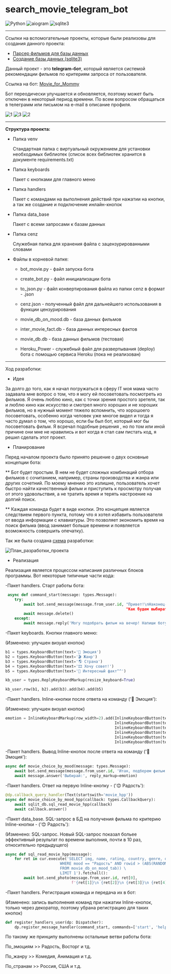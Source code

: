 # search_movie_telegram_bot
![Python](https://img.shields.io/badge/Python-3.11.0-yellow) ![aiogram](https://img.shields.io/badge/aiogram-blue) ![sqlite3](https://img.shields.io/badge/sqlite3-blue) 
___
Ссылки на вспомогательные проекты, которые были реализовы для создания данного проекта:
* [Парсер фильмов для базы данных](https://github.com/VitOsGG/parser_movie)
* [Создание базы данных (sqlite3)](https://github.com/VitOsGG/create_db_movie)

Данный проект - это **telegram-бот**, который является системой рекомендации фильмов по критериям запроса от пользователя.

Ссылка на бот: [Movie_for_Mommy](https://t.me/Movie_for_Mommy_bot)

Бот переодически улучшается и обновляется, поэтому может быть отключен в некоторый период времени. По всем вопросом обращаться в телеграмм или письмом на e-mail в описание профиля. 

![1](https://user-images.githubusercontent.com/114734775/211143291-0e8eed86-2435-47f2-944c-4780321b2dcd.jpg) ![3](https://user-images.githubusercontent.com/114734775/211143314-8ce9c9ef-7d38-4e87-ac00-1bd50cd4c8e2.jpg) ![2](https://user-images.githubusercontent.com/114734775/211143326-b1d1bebe-3796-4170-9146-3b5e056cb23e.jpg)


___

**Структура проекта:**
* Папка venv

  Стандартная папка с виртуальный окружением для установки необходимых библиотек (список всех библиотек хранится в документе requirements.txt)
    
* Папка keyboards

  Пакет с кнопками для главного меню

* Папка handlers
  
  Пакет с командами на выполнения действий при нажатии на кнопки, а так же создание и подключение инлайн-кнопок
  
* Папка data_base

  Пакет с всеми запросами к базам данных

* Папка cenz
 
  Служебная папка для хранения файла с зацензурированными словами
  
* Файлы в корневой папке:

  * bot_movie.py - файл запуска бота
  
  * create_bot.py - файл инициализации бота
    
  * to_json.py - файл конвертирования файла из папки cenz в формат - .json
  
  * cenz.json - полученный файл для дальнейшего использования в функции цензурирования
   
  * movie_db_on_mood.db - база данных фильмов
  
  * inter_movie_fact.db - база данных интересных фактов
    
  * movie_db.db - база данных фильмов (тестовая) 

  * Heroku_Power - служебный файл для развертывания (deploy) бота с помощью сервиса Heroku (пока не реализован)
  
___

Ход разработки:
  * Идея
  
  За долго до того, как я начал погружаться в сферу IT моя мама часто задавала мне вопрос о том, что я могу ей посоветовать посмотреть из фильмов. Я очень люблю кино, как с точки зрения простого зретеля, так и люблю кино как искусство и смотрел много хороших и не хороших фильмов, но в нужный момент тяжело вспомнить, что хорошоего посоветовать, особенно когда человек уже многое видел и тогда я часто думал о том, что хорошо, если бы был бот, который мог бы посоветовать фильм. Я всречал подобные решения , но по том или иной причине они мне не нравились и вот когда я стал сам пистать код, я решил сделать этот проект. 
  
  * Планирование

  Перед началом проекта было принято решение о двух основные концепции бота:
    
  ** Бот будет простым. В нем не будет сложных комбинаций отбора фильмов с сочитанием, например, страны производства и жанра или других сочетний. По моему мнению это излишне, пользователь хочет быстро найти качественный фильм и приступить к просмотру получая от этого удовольствия, а не тратить время и терять настроение на долгий поиск.
    
  ** Каждая команда будет в виде кнопки. Это концепция является следствием первого пункта, потому что я хотел избавить пользователя от ввода информации с клавиатуры. Это позволяет экономить время на поиск фильма (ввод занимает больше времени и появляется возможность совершить опечатку).
  
  Так же была создана [схема](https://mm.tt/map/2524744615?t=VOBNX0T0pJ) разработки:
  
  ![План_разработки_проекта](https://user-images.githubusercontent.com/114734775/209698159-c42aecf2-67e8-4b6d-9b6e-75d81d27f86e.png)
  
  * Реализация
  
  Реализация является процессом написания различных блоков программы. Вот некоторые типичные части кода:
  
  
  -Пакет handlers. Старт работы бота:
  
```python
 async def command_start(message: types.Message):
    try:
        await bot.send_message(message.from_user.id, "Привет!\nНаконец-то у тебя появилось время для фильма 🎥\n
                                                     "Как будем выбирать?", reply_markup=kb_user)
        await message.delete()
    except:
        await message.reply('Могу подобрать фильм на вечер! Напиши боту в ЛС: \nhttps://t.me/Movie_for_Mommy_bot')
```

  -Пакет keyboards. Кнопки главного меню:
  
  (Изменено: улучшен визуал кнопок)
  
```python
b1 = types.KeyboardButton(text='🌝 Эмоция')
b2 = types.KeyboardButton(text='🎬 Жанр')
b3 = types.KeyboardButton(text='🌎 Страна')
b4 = types.KeyboardButton(text='🎞 Хочу совет!')
b5 = types.KeyboardButton(text='🗿 Интересный факт^^')

kb_user = types.ReplyKeyboardMarkup(resize_keyboard=True)

kb_user.row(b1, b2).add(b3).add(b4).add(b5)
```
  
  -Пакет handlers. Inline-кнопки после ответа на команду ('🌝 Эмоция'):
  
   (Изменено: улучшен визуал кнопок)
  
```python
emotion = InlineKeyboardMarkup(row_width=2).add(InlineKeyboardButton(text='😊 Радость', callback_data='movie_hpp'),\
                                                InlineKeyboardButton(text='🤬 Гнев', callback_data='movie_ang'), \
                                                InlineKeyboardButton(text='🤩 Восторг', callback_data='movie_del'), \
                                                InlineKeyboardButton(text='😲 Любопытство', callback_data='movie_cur'), \
                                                InlineKeyboardButton(text='😱 Страх', callback_data='movie_fea'), \
                                                InlineKeyboardButton(text='🙁 Грусть', callback_data='movie_sad'))
```

 -Пакет handlers. Вывод Inline-кнопок после ответа на команду ('🌝 Эмоция'):
 
```python
async def movie_choice_by_mood(message: types.Message):
    await bot.send_message(message.from_user.id, 'Итак, подберем фильм по эмоциям!')
    await message.answer('Выбирай:', reply_markup=emotion)
```
-Пакет handlers. Ответ на первую Inline-кнопку - ('😊 Радость'):

```python
@dp.callback_query_handler(Text(startswith='movie_hpp'))
async def movie_choice_by_mood_hpp(callback: types.CallbackQuery):
    await sqlit_db.sql_read_movie_hpp(callback)
    await callback.answer()
```
-Пакет data_base. SQL-запрос в БД на получения фильма по критерию Inline-кнопки - ('😊 Радость'):

(Изменено: SQL-запрос. Новый SQL-запрос показал больее эффективный результат по времени выполния, почти в 10 раз, относительно предыдущего)
```python
async def sql_read_movie_hpp(message):
    for ret in cur.execute('SELECT img, name, rating, country, genre, description FROM movie_db_on_mood_tab \
                        WHERE mood == "Радость" AND rowid > (ABS(RANDOM()) % (SELECT max(rowid)\
                        FROM movie_db_on_mood_tab)) \
                        LIMIT 1').fetchall():
        await bot.send_photo(message.from_user.id, ret[0],
                             f'{ret[1]}\n {ret[2]}\n {ret[3]}\n {ret[4]}\n {ret[-1]}')
```
-Пакет handlers. Регистрация команда и передача их в бот:

(Изменено: запись выполнения команд при нажатии Inline-кнопок, только через декоратор, поэтому убрана регистрацию для таких кнопок)

```python
def register_handlers_user(dp: Dispatcher):
    dp.register_message_handler(command_start, commands=['start', 'help', 'Start', 'Help'])
```
По такому же принципу выполнены остальные ветви работы бота: 

По_эмоциям >> Радость, Восторг и тд.

По_жанру >> Комедия, Анимация и т.д.

По_странам >> Россия, США и т.д.


